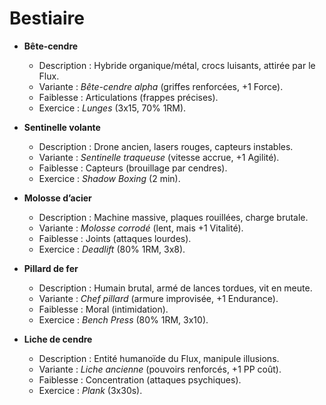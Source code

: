 # Bestiaire
- **Bête-cendre**  
  - Description : Hybride organique/métal, crocs luisants, attirée par le Flux.  
  - Variante : *Bête-cendre alpha* (griffes renforcées, +1 Force).  
  - Faiblesse : Articulations (frappes précises).  
  - Exercice : *Lunges* (3x15, 70% 1RM).  

- **Sentinelle volante**  
  - Description : Drone ancien, lasers rouges, capteurs instables.  
  - Variante : *Sentinelle traqueuse* (vitesse accrue, +1 Agilité).  
  - Faiblesse : Capteurs (brouillage par cendres).  
  - Exercice : *Shadow Boxing* (2 min).  

- **Molosse d’acier**  
  - Description : Machine massive, plaques rouillées, charge brutale.  
  - Variante : *Molosse corrodé* (lent, mais +1 Vitalité).  
  - Faiblesse : Joints (attaques lourdes).  
  - Exercice : *Deadlift* (80% 1RM, 3x8).  

- **Pillard de fer**  
  - Description : Humain brutal, armé de lances tordues, vit en meute.  
  - Variante : *Chef pillard* (armure improvisée, +1 Endurance).  
  - Faiblesse : Moral (intimidation).  
  - Exercice : *Bench Press* (80% 1RM, 3x10).  

- **Liche de cendre**  
  - Description : Entité humanoïde du Flux, manipule illusions.  
  - Variante : *Liche ancienne* (pouvoirs renforcés, +1 PP coût).  
  - Faiblesse : Concentration (attaques psychiques).  
  - Exercice : *Plank* (3x30s).  
